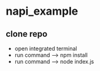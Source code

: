 # napi_example

## clone repo
 * open integrated terminal 
 * run command --> npm install 
 * run command --> node index.js

